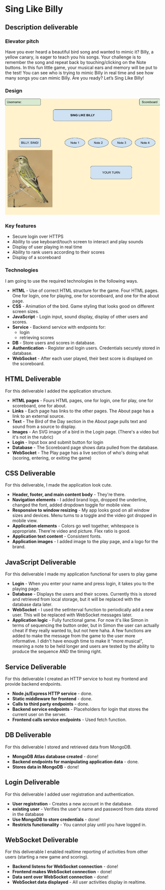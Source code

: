 # Sing Like Billy

## Description deliverable

### Elevator pitch

Have you ever heard a beautiful bird song and wanted to mimic it? Billy, a yellow canary, is eager to teach you his songs. Your challenge is to remember the song and repeat back by touching/clicking on the Note buttons. In this fun little game, your musical ears and memory will be put to the test! You can see who is trying to mimic Billy in real time and see how many songs you can mimic Billy. Are you ready? Let’s Sing Like Billy!

### Design

![Mock](/public/singLikeBillyMockUI.jpeg)


### Key features

- Secure login over HTTPS
- Ability to use keyboard/touch screen to interact and play sounds
- Display of user playing in real time
- Ability to rank users according to their scores
- Display of a scoreboard


### Technologies

I am going to use the required technologies in the following ways.

- **HTML** - Use of correct HTML structure for the game. Four HTML pages. One for login, one for playing, one for scoreboard, and one for the about page.
- **CSS** - Animation of the bird. Game styling that looks good on different screen sizes. 
- **JavaScript** - Login input, sound display, display of other users and scores.
- **Service** - Backend service with endpoints for:
  - login
  - retrieving scores
- **DB** - Store users and scores in database.
- **Authentication** - Register and login users. Credentials securely stored in database.
- **WebSocket** - After each user played, their best score is displayed on the scoreboard.

## HTML Deliverable
For this deliverable I added the application structure.
- **HTML pages** - Fours HTML pages, one for login, one for play, one for scoreboard, one for about.
- **Links** - Each page has links to the other pages. The About page has a link to an external source.
- **Text** - The Bird of the Day section in the About page pulls text and sound from a source to display.
- **Images** - An SVG image of a bird in the Login page. (There's a video but it's not in the rubric)
- **Login** - Input box and submit button for login
- **Database** - The Scoreboard page shows data pulled from the database.
- **WebSocket** - The Play page has a live section of who's doing what (scoring, entering, or exiting the game)

## CSS Deliverable
For this deliverable, I made the application look cute.
- **Header, footer, and main content body** - They're there.
- **Navigation elements** - I added brand logo, dropped the underline, changed the font, added dropdown toggle for mobile view.
- **Responsive to window resizing** - My app looks good on all window sizes and devices. Menu turns to a toggle and the video got dropped in mobile view.
- **Application elements** - Colors go well together, whitespace is appropriate. There're video and picture. Flex ratio is good.
- **Application text content** - Consistent fonts. 
- **Application images** - I added image to the play page, and a logo for the brand.

## JavaScript Deliverable
For this deliverable I made my application functional for users to play game
- **Login** - When you enter your name and press login, it takes you to the playing page.
- **Database** - Displays the users and their scores. Currently this is stored and retrieved from local storage, but it will be replaced with the database data later.
- **WebSocket** - I used the setInterval function to periodically add a new user. This will be replaced with WebSocket messages later.
- **Application logic** - Fully functional game. For now it's like Simon in terms of sequencing the button order, but in Simon the user can actually cheat if they really wanted to, but not here haha. A few functions are added to make the message from the game to the user more informative. I didn't have enough time to make it "more musical", meaning a note to be held longer and users are tested by the ability to produce the sequence AND the timing right.

## Service Deliverable
For this deliverable I created an HTTP service to host my frontend and provide backend endpoints.
- **Node.js/Express HTTP service** - done.
- **Static middleware for frontend** - done.
- **Calls to third party endpoints** - done.
- **Backend service endpoints** - Placeholders for login that stores the current user on the server.
- **Frontend calls service endpoints** - Used fetch function.

## DB Deliverable
For this deliverable I stored and retrieved data from MongoDB.
- **MongoDB Atlas database created** - done!
- **Backend endpoints for manipulating application data** - done.
- **Stores data in MongoDB** - done!

## Login Deliverable
For this deliverable I added user registration and authentication.
- **User registration** - Creates a new account in the database.
- **existing user** - Verifies the user's name and password from data stored in the database
- **Use MongoDB to store credentials** - done!
- **Restricts functionality** - You cannot play until you have logged in.

## WebSocket Deliverable
For this deliverable I enabled realtime reporting of activities from other users (starting a new game and scoring).

- **Backend listens for WebSocket connection** - done!
- **Frontend makes WebSocket connection** - done!
- **Data sent over WebSocket connection** - done!
- **WebSocket data displayed** - All user activities display in realtime.